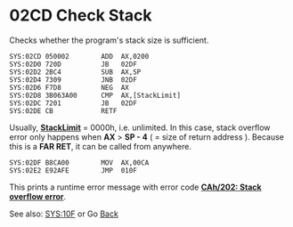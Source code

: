 # 02CD Check Stack

Checks whether the program's stack size is sufficient.

```
SYS:02CD 050002        ADD	AX,0200
SYS:02D0 720D          JB	02DF
SYS:02D2 2BC4          SUB	AX,SP
SYS:02D4 7309          JNB	02DF
SYS:02D6 F7D8          NEG	AX
SYS:02D8 3B063A00      CMP	AX,[StackLimit]
SYS:02DC 7201          JB	02DF
SYS:02DE CB            RETF
```

Usually, **[StackLimit](DATA.md)** = 0000h, i.e. unlimited. In this case, stack overflow error only happens when **AX** > **SP - 4** ( = size of return address ). Because this is a **FAR RET**, it can be called from anywhere.

```
SYS:02DF B8CA00        MOV	AX,00CA
SYS:02E2 E92AFE        JMP	010F
```

This prints a runtime error message with error code **[CAh/202: Stack overflow error](ERROR-CODES.md)**.

See also: [SYS:10F](010C-INT00H.md) or Go [Back](../README.md)